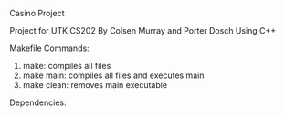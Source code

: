 Casino Project

Project for UTK CS202
By Colsen Murray and Porter Dosch
Using C++

Makefile Commands:
  1. make:  compiles all files
  2. make main: compiles all files and executes main
  3. make clean: removes main executable

Dependencies:
